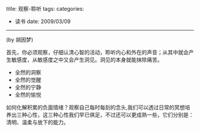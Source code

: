 title: 观察-聆听
tags:
categories:
- 读书
date: 2009/03/09
---

(by  胡因梦)

  首先，你必须观察，仔细认清心智的活动，聆听内心和外在的声音；从其中就会产生敏感度，从敏感度之中又会产生洞见。洞见的本身就能抹除痛苦。
* 全然的洞察
* 全然的觉醒
* 全然的宁静
* 全然的愉悦

如何化解积累的负面情绪？观察自己每时每刻的念头,我们可以透过日常的冥想培养出三种心性，这三种心性我们早已俱足，不过还可以更成熟一些，它们分别是：清明、温柔与放下的能力。
